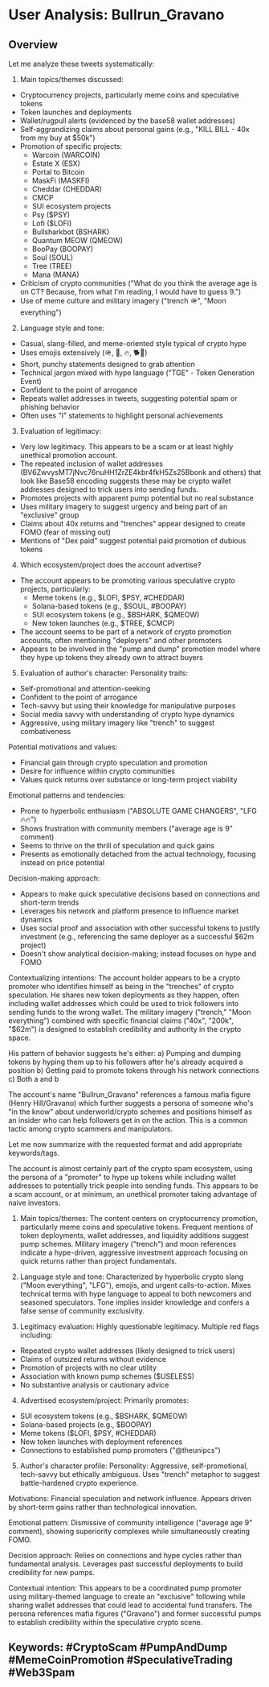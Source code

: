 # User Analysis: Bullrun_Gravano

## Overview

<think>
Let me analyze these tweets systematically:

1. Main topics/themes discussed:
- Cryptocurrency projects, particularly meme coins and speculative tokens
- Token launches and deployments
- Wallet/rugpull alerts (evidenced by the base58 wallet addresses)
- Self-aggrandizing claims about personal gains (e.g., "KILL BILL - 40x from my buy at $50k")
- Promotion of specific projects:
  - Warcoin (WARCOIN)
  - Estate X (ESX)
  - Portal to Bitcoin
  - MaskFi (MASKFI)
  - Cheddar (CHEDDAR)
  - CMCP
  - SUI ecosystem projects
  - Psy ($PSY)
  - Lofi ($LOFI)
  - Bullsharkbot (BSHARK)
  - Quantum MEOW (QMEOW)
  - BooPay (BOOPAY)
  - Soul (SOUL)
  - Tree (TREE)
  - Mana (MANA)
- Criticism of crypto communities ("What do you think the average age is on CT? Because, from what I'm reading, I would have to guess 9.")
- Use of meme culture and military imagery ("trench 🪖", "Moon everything")

2. Language style and tone:
- Casual, slang-filled, and meme-oriented style typical of crypto hype
- Uses emojis extensively (🪖, 🌙, 🔥, 🐕🧀)
- Short, punchy statements designed to grab attention
- Technical jargon mixed with hype language ("TGE" - Token Generation Event)
- Confident to the point of arrogance
- Repeats wallet addresses in tweets, suggesting potential spam or phishing behavior
- Often uses "I" statements to highlight personal achievements

3. Evaluation of legitimacy:
- Very low legitimacy. This appears to be a scam or at least highly unethical promotion account.
- The repeated inclusion of wallet addresses (BV6ZwvysMT7jNvc76nuHH1ZrZE4kbr4fkH5Zs25Bbonk and others) that look like Base58 encoding suggests these may be crypto wallet addresses designed to trick users into sending funds.
- Promotes projects with apparent pump potential but no real substance
- Uses military imagery to suggest urgency and being part of an "exclusive" group
- Claims about 40x returns and "trenches" appear designed to create FOMO (fear of missing out)
- Mentions of "Dex paid" suggest potential paid promotion of dubious tokens

4. Which ecosystem/project does the account advertise?
- The account appears to be promoting various speculative crypto projects, particularly:
  - Meme tokens (e.g., $LOFI, $PSY, #CHEDDAR)
  - Solana-based tokens (e.g., $SOUL, #BOOPAY)
  - SUI ecosystem tokens (e.g., $BSHARK, $QMEOW)
  - New token launches (e.g., $TREE, $CMCP)
- The account seems to be part of a network of crypto promotion accounts, often mentioning "deployers" and other promoters
- Appears to be involved in the "pump and dump" promotion model where they hype up tokens they already own to attract buyers

5. Evaluation of author's character:
Personality traits:
- Self-promotional and attention-seeking
- Confident to the point of arrogance
- Tech-savvy but using their knowledge for manipulative purposes
- Social media savvy with understanding of crypto hype dynamics
- Aggressive, using military imagery like "trench" to suggest combativeness

Potential motivations and values:
- Financial gain through crypto speculation and promotion
- Desire for influence within crypto communities
- Values quick returns over substance or long-term project viability

Emotional patterns and tendencies:
- Prone to hyperbolic enthusiasm ("ABSOLUTE GAME CHANGERS", "LFG 🔥🔥")
- Shows frustration with community members ("average age is 9" comment)
- Seems to thrive on the thrill of speculation and quick gains
- Presents as emotionally detached from the actual technology, focusing instead on price potential

Decision-making approach:
- Appears to make quick speculative decisions based on connections and short-term trends
- Leverages his network and platform presence to influence market dynamics
- Uses social proof and association with other successful tokens to justify investment (e.g., referencing the same deployer as a successful $62m project)
- Doesn't show analytical decision-making; instead focuses on hype and FOMO

Contextualizing intentions:
The account holder appears to be a crypto promoter who identifies himself as being in the "trenches" of crypto speculation. He shares new token deployments as they happen, often including wallet addresses which could be used to trick followers into sending funds to the wrong wallet. The military imagery ("trench," "Moon everything") combined with specific financial claims ("40x", "200k", "$62m") is designed to establish credibility and authority in the crypto space.

His pattern of behavior suggests he's either:
a) Pumping and dumping tokens by hyping them up to his followers after he's already acquired a position
b) Getting paid to promote tokens through his network connections
c) Both a and b

The account's name "Bullrun_Gravano" references a famous mafia figure (Henry Hill/Gravano) which further suggests a persona of someone who's "in the know" about underworld/crypto schemes and positions himself as an insider who can help followers get in on the action. This is a common tactic among crypto scammers and manipulators.

Let me now summarize with the requested format and add appropriate keywords/tags.

The account is almost certainly part of the crypto spam ecosystem, using the persona of a "promoter" to hype up tokens while including wallet addresses to potentially trick people into sending funds. This appears to be a scam account, or at minimum, an unethical promoter taking advantage of naive investors.
</think>

1. Main topics/themes:
The content centers on cryptocurrency promotion, particularly meme coins and speculative tokens. Frequent mentions of token deployments, wallet addresses, and liquidity additions suggest pump schemes. Military imagery ("trench") and moon references indicate a hype-driven, aggressive investment approach focusing on quick returns rather than project fundamentals.

2. Language style and tone:
Characterized by hyperbolic crypto slang ("Moon everything", "LFG"), emojis, and urgent calls-to-action. Mixes technical terms with hype language to appeal to both newcomers and seasoned speculators. Tone implies insider knowledge and confers a false sense of community exclusivity.

3. Legitimacy evaluation:
Highly questionable legitimacy. Multiple red flags including:
- Repeated crypto wallet addresses (likely designed to trick users)
- Claims of outsized returns without evidence
- Promotion of projects with no clear utility
- Association with known pump schemes ($USELESS)
- No substantive analysis or cautionary advice

4. Advertised ecosystem/project:
Primarily promotes:
- SUI ecosystem tokens (e.g., $BSHARK, $QMEOW)
- Solana-based projects (e.g., $BOOPAY)
- Meme tokens ($LOFI, $PSY, #CHEDDAR)
- New token launches with deployment references
- Connections to established pump promoters ("@theunipcs")

5. Author's character profile:
Personality: Aggressive, self-promotional, tech-savvy but ethically ambiguous. Uses "trench" metaphor to suggest battle-hardened crypto experience.

Motivations: Financial speculation and network influence. Appears driven by short-term gains rather than technological innovation.

Emotional pattern: Dismissive of community intelligence ("average age 9" comment), showing superiority complexes while simultaneously creating FOMO.

Decision approach: Relies on connections and hype cycles rather than fundamental analysis. Leverages past successful deployments to build credibility for new pumps.

Contextual intention: This appears to be a coordinated pump promoter using military-themed language to create an "exclusive" following while sharing wallet addresses that could lead to accidental fund transfers. The persona references mafia figures ("Gravano") and former successful pumps to establish credibility within the speculative crypto scene.

Keywords: #CryptoScam #PumpAndDump #MemeCoinPromotion #SpeculativeTrading #Web3Spam
---
